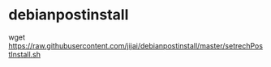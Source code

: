 # debianpostinstall

wget https://raw.githubusercontent.com/jijai/debianpostinstall/master/setrechPostInstall.sh
